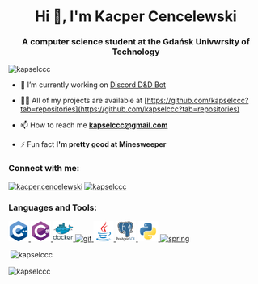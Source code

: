 <h1 align="center">Hi 👋, I'm Kacper Cencelewski</h1>
<h3 align="center">A computer science student at the Gdańsk Univwrsity of Technology</h3>

<p align="left"> <img src="https://komarev.com/ghpvc/?username=kapselccc&label=Profile%20views&color=0e75b6&style=flat" alt="kapselccc" /> </p>

- 🔭 I’m currently working on [Discord D&D Bot](https://github.com/esoviscode/discord-dnd-bot)

- 👨‍💻 All of my projects are available at [https://github.com/kapselccc?tab=repositories](https://github.com/kapselccc?tab=repositories)

- 📫 How to reach me **kapselccc@gmail.com**

- ⚡ Fun fact **I'm pretty good at Minesweeper**

<h3 align="left">Connect with me:</h3>
<p align="left">
<a href="https://fb.com/kacper.cencelewski" target="blank"><img align="center" src="https://raw.githubusercontent.com/rahuldkjain/github-profile-readme-generator/master/src/images/icons/Social/facebook.svg" alt="kacper.cencelewski" height="30" width="40" /></a>
<a href="https://instagram.com/kapselccc" target="blank"><img align="center" src="https://raw.githubusercontent.com/rahuldkjain/github-profile-readme-generator/master/src/images/icons/Social/instagram.svg" alt="kapselccc" height="30" width="40" /></a>
</p>

<h3 align="left">Languages and Tools:</h3>
<p align="left"> <a href="https://www.w3schools.com/cpp/" target="_blank" rel="noreferrer"> <img src="https://raw.githubusercontent.com/devicons/devicon/master/icons/cplusplus/cplusplus-original.svg" alt="cplusplus" width="40" height="40"/> </a> <a href="https://www.w3schools.com/cs/" target="_blank" rel="noreferrer"> <img src="https://raw.githubusercontent.com/devicons/devicon/master/icons/csharp/csharp-original.svg" alt="csharp" width="40" height="40"/> </a> <a href="https://www.docker.com/" target="_blank" rel="noreferrer"> <img src="https://raw.githubusercontent.com/devicons/devicon/master/icons/docker/docker-original-wordmark.svg" alt="docker" width="40" height="40"/> </a> <a href="https://git-scm.com/" target="_blank" rel="noreferrer"> <img src="https://www.vectorlogo.zone/logos/git-scm/git-scm-icon.svg" alt="git" width="40" height="40"/> </a> <a href="https://www.java.com" target="_blank" rel="noreferrer"> <img src="https://raw.githubusercontent.com/devicons/devicon/master/icons/java/java-original.svg" alt="java" width="40" height="40"/> </a> <a href="https://www.postgresql.org" target="_blank" rel="noreferrer"> <img src="https://raw.githubusercontent.com/devicons/devicon/master/icons/postgresql/postgresql-original-wordmark.svg" alt="postgresql" width="40" height="40"/> </a> <a href="https://www.python.org" target="_blank" rel="noreferrer"> <img src="https://raw.githubusercontent.com/devicons/devicon/master/icons/python/python-original.svg" alt="python" width="40" height="40"/> </a> <a href="https://spring.io/" target="_blank" rel="noreferrer"> <img src="https://www.vectorlogo.zone/logos/springio/springio-icon.svg" alt="spring" width="40" height="40"/> </a> </p>

<p>&nbsp;<img align="center" src="https://github-readme-stats.vercel.app/api?username=kapselccc&show_icons=true&locale=en" alt="kapselccc" /></p>

<p><img align="center" src="https://github-readme-streak-stats.herokuapp.com/?user=kapselccc&" alt="kapselccc" /></p>

